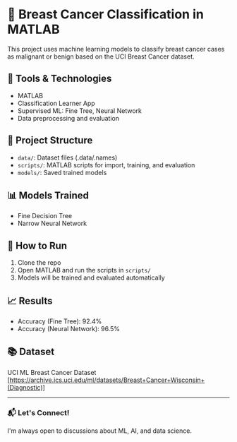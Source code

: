 # 🧠 Breast Cancer Classification in MATLAB

This project uses machine learning models to classify breast cancer cases as malignant or benign based on the UCI Breast Cancer dataset.

## 🔧 Tools & Technologies
- MATLAB
- Classification Learner App
- Supervised ML: Fine Tree, Neural Network
- Data preprocessing and evaluation

## 📁 Project Structure
- `data/`: Dataset files (.data/.names)
- `scripts/`: MATLAB scripts for import, training, and evaluation
- `models/`: Saved trained models

## 📊 Models Trained
- Fine Decision Tree
- Narrow Neural Network

## 🚀 How to Run
1. Clone the repo
2. Open MATLAB and run the scripts in `scripts/`
3. Models will be trained and evaluated automatically

## 📈 Results
- Accuracy (Fine Tree): 92.4%
- Accuracy (Neural Network): 96.5%


## 📚 Dataset
UCI ML Breast Cancer Dataset  
[https://archive.ics.uci.edu/ml/datasets/Breast+Cancer+Wisconsin+(Diagnostic)]

---

### 📬 Let's Connect!
I'm always open to discussions about ML, AI, and data science.


